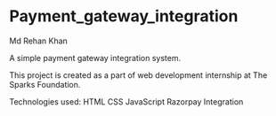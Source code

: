 # Payment_gateway_integration

Md Rehan Khan

A simple payment gateway integration system.

This project is created as a part of web development internship at The Sparks Foundation.

Technologies used:
HTML
CSS
JavaScript
Razorpay Integration
